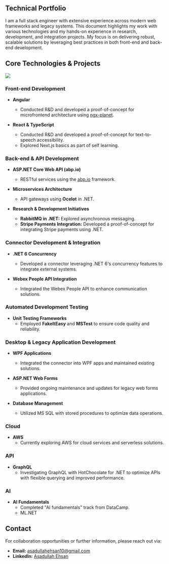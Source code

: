 ## Technical Portfolio
I am a full stack engineer with extensive experience across modern web frameworks and legacy systems. This document highlights my work with various technologies and my hands-on experience in research, development, and integration projects. My focus is on delivering robust, scalable solutions by leveraging best practices in both front-end and back-end development.

## Core Technologies & Projects

<p>
  <a href="https://skillicons.dev">
    <img src="https://skillicons.dev/icons?i=ts,angular,cs,dotnet,graphql,aws" />
  </a>
</p>

### Front-end Development
- **Angular**
  - Conducted R&D and developed a proof-of-concept for microfrontend architecture using [ngx-planet]([https://ngx-planet.com/](https://github.com/worktile/ngx-planet)).
  
- **React & TypeScript**
  - Conducted R&D and developed a proof-of-concept for text-to-speech accessibility.
  - Explored Next.js basics as part of self learning.

### Back-end & API Development
- **ASP.NET Core Web API (abp.io)**
  - RESTful services using the [abp.io](https://abp.io/) framework.
  
- **Microservices Architecture**
  - API gateways using **Ocelot** in .NET.
  
- **Research & Development Initiatives**
  - **RabbitMQ in .NET:** Explored asynchronous messaging.
  - **Stripe Payments Integration:** Developed a proof-of-concept for integrating Stripe payments using .NET.

### Connector Development & Integration
- **.NET 6 Concurrency**
  - Developed a connector leveraging .NET 6's concurrency features to integrate external systems.
  
- **Webex People API Integration**
  - Integrated the Webex People API to enhance communication solutions.

### Automated Development Testing
- **Unit Testing Frameworks**
  - Employed **FakeItEasy** and **MSTest** to ensure code quality and reliability.

### Desktop & Legacy Application Development
- **WPF Applications**
  - Integrated the connector into WPF apps and maintained existing solutions.
  
- **ASP.NET Web Forms**
  - Provided ongoing maintenance and updates for legacy web forms applications.
  
- **Database Management**
  - Utilized MS SQL with stored procedures to optimize data operations.

### Cloud
- **AWS**
  - Currently exploring AWS for cloud services and serverless solutions.

### API
- **GraphQL**
  - Investigating GraphQL with HotChocolate for .NET to optimize APIs with flexible querying and improved performance.

### AI
- **AI Fundamentals**
  - Completed "AI fundamentals" track from DataCamp.
  - ML.NET

## Contact
For collaboration opportunities or further information, please reach out via:

- **Email:** [asadullahehsan10@gmail.com](mailto:asadullahehsan10@gmail.com)
- **LinkedIn:** [Asadullah Ehsan](https://www.linkedin.com/in/asadullahehsan/)
